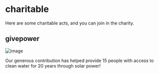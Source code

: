 # charitable
Here are some charitable acts, and you can join in the charity.
## givepower

![image](https://github.com/user-attachments/assets/4daae8fc-051a-4e6e-ada5-08d398ee5902)

Our generous contribution has helped provide 15 people with access to clean water for 20 years through solar power! 
